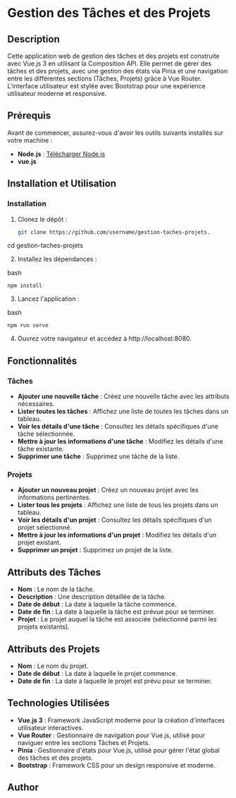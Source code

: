 
# Gestion des Tâches et des Projets

## Description

Cette application web de gestion des tâches et des projets est construite avec Vue.js 3 en utilisant la Composition API. Elle permet de gérer des tâches et des projets, avec une gestion des états via Pinia et une navigation entre les différentes sections (Tâches, Projets) grâce à Vue Router. L'interface utilisateur est stylée avec Bootstrap pour une expérience utilisateur moderne et responsive.


## Prérequis

Avant de commencer, assurez-vous d'avoir les outils suivants installés sur votre machine :

- **Node.js** : [Télécharger Node.js](https://nodejs.org/)
- **vue.js**


## Installation et Utilisation

### Installation

1. Clonez le dépôt :
   ```bash
   git clone https://github.com/username/gestion-taches-projets.


cd gestion-taches-projets





2. Installez les dépendances :



bash

    npm install

3. Lancez l'application :

bash

    npm run serve

4. Ouvrez votre navigateur et accédez à http://localhost:8080.



## Fonctionnalités

### Tâches

- **Ajouter une nouvelle tâche** : Créez une nouvelle tâche avec les attributs nécessaires.
- **Lister toutes les tâches** : Affichez une liste de toutes les tâches dans un tableau.
- **Voir les détails d'une tâche** : Consultez les détails spécifiques d'une tâche sélectionnée.
- **Mettre à jour les informations d'une tâche** : Modifiez les détails d'une tâche existante.
- **Supprimer une tâche** : Supprimez une tâche de la liste.

### Projets

- **Ajouter un nouveau projet** : Créez un nouveau projet avec les informations pertinentes.
- **Lister tous les projets** : Affichez une liste de tous les projets dans un tableau.
- **Voir les détails d'un projet** : Consultez les détails spécifiques d'un projet sélectionné.
- **Mettre à jour les informations d'un projet** : Modifiez les détails d'un projet existant.
- **Supprimer un projet** : Supprimez un projet de la liste.

## Attributs des Tâches

- **Nom** : Le nom de la tâche.
- **Description** : Une description détaillée de la tâche.
- **Date de début** : La date à laquelle la tâche commence.
- **Date de fin** : La date à laquelle la tâche est prévue pour se terminer.
- **Projet** : Le projet auquel la tâche est associée (sélectionné parmi les projets existants).

## Attributs des Projets

- **Nom** : Le nom du projet.
- **Date de début** : La date à laquelle le projet commence.
- **Date de fin** : La date à laquelle le projet est prévu pour se terminer.

## Technologies Utilisées

- **Vue.js 3** : Framework JavaScript moderne pour la création d'interfaces utilisateur interactives.
- **Vue Router** : Gestionnaire de navigation pour Vue.js, utilisé pour naviguer entre les sections Tâches et Projets.
- **Pinia** : Gestionnaire d'états pour Vue.js, utilisé pour gérer l'état global des tâches et des projets.
- **Bootstrap** : Framework CSS pour un design responsive et moderne.

## Author

